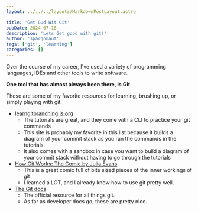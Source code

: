 ```yaml
---
layout: ../../../layouts/MarkdownPostLayout.astro

title: 'Get Gud Wit Git'
pubDate: 2024-07-18
description: 'Lets Get good with git!'
author: 'spargonaut'
tags: ['git', 'learning']
categories: []
---
```


Over the course of my career, I've used a variety of programming languages, IDEs and other
tools to write software.  

**One tool that has almost always been there, is Git.**

These are some of my favorite resources for learning, brushing up, or simply playing with
git.
  - [learngitbranching.js.org](https://learngitbranching.js.org/)
    - The tutorials are great, and they come with a CLI to practice your git commands
    - This site is probably my favorite in this list because it builds a
    diagram of your commit stack as you run the commands in the tutorials. 
    - It also comes with a sandbox in case you want to build a diagram of your commit
    stack without having to go through the tutorials
  - [How Git Works: The Comic by Julia Evans](https://store.wizardzines.com/products/how-git-works)
    - This is a great comic full of bite sized pieces of the inner workings of git
    - I learned a LOT, and I already know how to use git pretty well.
  - [The Git docs](https://git-scm.com/doc)
    - The official resource for all things git.
    - As far as developer docs go, these are pretty nice.

